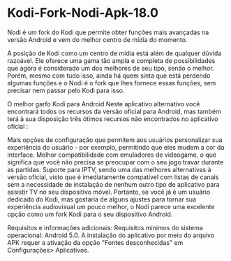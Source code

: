 # Kodi-Fork-Nodi-Apk-18.0
Nodi é um fork do Kodi que permite obter funções mais avançadas na versão Android e vem do melhor centro de mídia do momento.

A posição de Kodi como um centro de mídia está além de qualquer dúvida razoável. Ele oferece uma gama tão ampla e completa de possibilidades que agora é considerado um dos melhores de seu tipo, senão o melhor. Porém, mesmo com tudo isso, ainda há quem sinta que está perdendo algumas funções e o Nodi é o fork que lhes fornece essas funções, sem precisar nem passar pelo Kodi para isso.

O melhor garfo Kodi para Android
Neste aplicativo alternativo você encontrará todos os recursos da versão oficial para Android, mas também terá à sua disposição três ótimos recursos não encontrados no aplicativo oficial :

Mais opções de configuração que permitem aos usuários personalizar sua experiência do usuário - por exemplo, permitindo que eles mudem a cor da interface.
Melhor compatibilidade com emuladores de videogame, o que significa que você não precisa se preocupar com o seu jogo travar durante as partidas.
Suporte para IPTV, sendo uma das melhores alternativas à versão oficial, visto que é imediatamente compatível com listas de canais sem a necessidade de instalação de nenhum outro tipo de aplicativo para assistir TV no seu dispositivo móvel.
Portanto, se você já é um usuário dedicado do Kodi, mas gostaria de alguns ajustes para tornar sua experiência audiovisual um pouco melhor, o Nodi parece uma excelente opção como um fork Kodi para o seu dispositivo Android.

Requisitos e informações adicionais:
Requisitos mínimos do sistema operacional: Android 5.0.
A instalação do aplicativo por meio do arquivo APK requer a ativação da opção "Fontes desconhecidas" em Configurações> Aplicativos.
